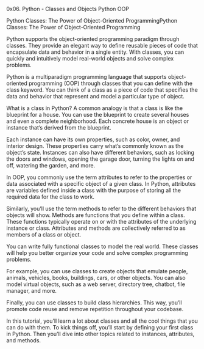 0x06. Python - Classes and Objects
Python
OOP

Python Classes: The Power of Object-Oriented ProgrammingPython Classes: The Power of Object-Oriented Programming

Python supports the object-oriented programming paradigm through classes. They provide an elegant way to define reusable pieces of code that encapsulate data and behavior in a single entity. With classes, you can quickly and intuitively model real-world objects and solve complex problems.

Python is a multiparadigm programming language that supports object-oriented programming (OOP) through classes that you can define with the class keyword. You can think of a class as a piece of code that specifies the data and behavior that represent and model a particular type of object.

What is a class in Python? A common analogy is that a class is like the blueprint for a house. You can use the blueprint to create several houses and even a complete neighborhood. Each concrete house is an object or instance that’s derived from the blueprint.

Each instance can have its own properties, such as color, owner, and interior design. These properties carry what’s commonly known as the object’s state. Instances can also have different behaviors, such as locking the doors and windows, opening the garage door, turning the lights on and off, watering the garden, and more.

In OOP, you commonly use the term attributes to refer to the properties or data associated with a specific object of a given class. In Python, attributes are variables defined inside a class with the purpose of storing all the required data for the class to work.

Similarly, you’ll use the term methods to refer to the different behaviors that objects will show. Methods are functions that you define within a class. These functions typically operate on or with the attributes of the underlying instance or class. Attributes and methods are collectively referred to as members of a class or object.

You can write fully functional classes to model the real world. These classes will help you better organize your code and solve complex programming problems.

For example, you can use classes to create objects that emulate people, animals, vehicles, books, buildings, cars, or other objects. You can also model virtual objects, such as a web server, directory tree, chatbot, file manager, and more.

Finally, you can use classes to build class hierarchies. This way, you’ll promote code reuse and remove repetition throughout your codebase.

In this tutorial, you’ll learn a lot about classes and all the cool things that you can do with them. To kick things off, you’ll start by defining your first class in Python. Then you’ll dive into other topics related to instances, attributes, and methods.
